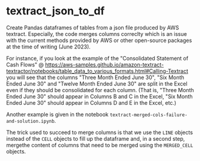 # textract_json_to_df

Create Pandas dataframes of tables from a json file produced by AWS textract. Especially, the code merges columns correclty which is an issue with the current methods provided by AWS or other open-source packages at the time of writing (June 2023).

For instance, if you look at the example of the "Consolidated Statement of Cash Flows" @ https://aws-samples.github.io/amazon-textract-textractor/notebooks/table_data_to_various_formats.html#Calling-Textract you will see that the columns "Three Month Ended June 30", "Six Month Ended June 30" and "Twelve Month Ended June 30" are split in the Excel even if they should be consolidated for each column. (That is, "Three Month Ended June 30" should appear in Columns B and C in the Excel, "Six Month Ended June 30" should appear in Columns D and E in the Excel, etc.)

Another example is given in the notebook `textract-merged-cols-failure-and-solution.ipynb`.

The trick used to succeed to merge columns is that we use the `LINE` objects instead of the `CELL` objects to fill up the dataframe and, in a second step, mergethe content of columns that need to be merged using the `MERGED_CELL` objects.
